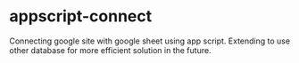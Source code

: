 # appscript-connect
Connecting google site with google sheet using app script. Extending to use other database for more efficient solution in the future.
